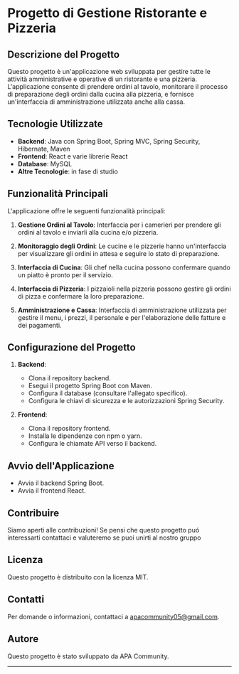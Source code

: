 # Progetto di Gestione Ristorante e Pizzeria

## Descrizione del Progetto

Questo progetto è un'applicazione web sviluppata per gestire tutte le attività amministrative e operative di un ristorante e una pizzeria. L'applicazione consente di prendere ordini al tavolo, monitorare il processo di preparazione degli ordini dalla cucina alla pizzeria, e fornisce un'interfaccia di amministrazione utilizzata anche alla cassa.

## Tecnologie Utilizzate

- **Backend**: Java con Spring Boot, Spring MVC, Spring Security, Hibernate, Maven
- **Frontend**: React e varie librerie React
- **Database**: MySQL
- **Altre Tecnologie**: in fase di studio

## Funzionalità Principali

L'applicazione offre le seguenti funzionalità principali:

1. **Gestione Ordini al Tavolo**: Interfaccia per i camerieri per prendere gli ordini al tavolo e inviarli alla cucina e/o pizzeria.

2. **Monitoraggio degli Ordini**: Le cucine e le pizzerie hanno un'interfaccia per visualizzare gli ordini in attesa e seguire lo stato di preparazione.

3. **Interfaccia di Cucina**: Gli chef nella cucina possono confermare quando un piatto è pronto per il servizio.

4. **Interfaccia di Pizzeria**: I pizzaioli nella pizzeria possono gestire gli ordini di pizza e confermare la loro preparazione.

5. **Amministrazione e Cassa**: Interfaccia di amministrazione utilizzata per gestire il menu, i prezzi, il personale e per l'elaborazione delle fatture e dei pagamenti.

## Configurazione del Progetto

1. **Backend**:
   - Clona il repository backend.
   - Esegui il progetto Spring Boot con Maven.
   - Configura il database (consultare l'allegato specifico).
   - Configura le chiavi di sicurezza e le autorizzazioni Spring Security.

2. **Frontend**:
   - Clona il repository frontend.
   - Installa le dipendenze con npm o yarn.
   - Configura le chiamate API verso il backend.

## Avvio dell'Applicazione

- Avvia il backend Spring Boot.
- Avvia il frontend React.

## Contribuire

Siamo aperti alle contribuzioni! Se pensi che questo progetto puó interessarti contattaci e valuteremo se puoi unirti al nostro gruppo

## Licenza

Questo progetto è distribuito con la licenza MIT.

## Contatti

Per domande o informazioni, contattaci a apacommunity05@gmail.com.

## Autore

Questo progetto è stato sviluppato da APA Community.

---
